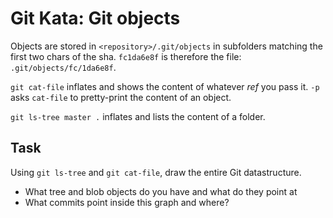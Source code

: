 # Git Kata: Git objects
Objects are stored in `<repository>/.git/objects` in subfolders matching the first two chars of the sha.
`fc1da6e8f` is therefore the file: `.git/objects/fc/1da6e8f`.

`git cat-file` inflates and shows the content of whatever _ref_ you pass it.
`-p` asks `cat-file` to pretty-print the content of an object.

`git ls-tree master .` inflates and lists the content of a folder.

## Task
Using `git ls-tree` and `git cat-file`, draw the entire Git datastructure.
- What tree and blob objects do you have and what do they point at
- What commits point inside this graph and where?
